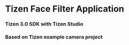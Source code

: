 # Tizen Face Filter Application
### Tizen 3.0 SDK with Tizen Studio
### Based on Tizen example camera project
